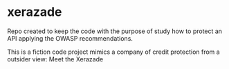 # xerazade

Repo created to keep the code with the purpose of study how to protect an API applying the OWASP recommendations.

This is a fiction code project mimics a company of credit protection from a outsider view: Meet the Xerazade

